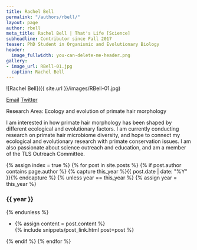 ```yaml
---
title: Rachel Bell
permalink: "/authors/rbell/"
layout: page
author: rbell
meta_title: Rachel Bell | That's Life [Science]
subheadline: Contributor since Fall 2017
teaser: PhD Student in Organismic and Evolutionary Biology
header:
  image_fullwidth: you-can-delete-me-header.png
gallery:
- image_url: RBell-01.jpg
  caption: Rachel Bell
---
```


![Rachel Bell]({{ site.url }}/images/RBell-01.jpg)<br>

[Email](mailto:rbbell@umass.edu)
[Twitter](https://twitter.com/primate_eco_evo)

Research Area: Ecology and evolution of primate hair morphology

I am interested in how primate hair morphology has been shaped by different ecological and evolutionary factors. I am currently conducting research on primate hair microbiome diversity, and hope to connect my ecological and evolutionary research with primate conservation issues. I am also passionate about science outreach and education, and am a member of the TLS Outreach Committee.

{% assign index = true %}
{% for post in site.posts %}
{% if post.author contains page.author %}
{% capture this_year %}{{ post.date | date: "%Y" }}{% endcapture %}
{% unless year == this_year %}
{% assign year = this_year %}
<h3>{{ year }}</h3>
{% endunless %}
<ul style="list-style-type:disc">
 <li> 
 {% assign content = post.content %} 
 <article>
 {% include snippets/post_link.html post=post %}
 </article>
 </li>
</ul>
{% endif %}
{% endfor %}
